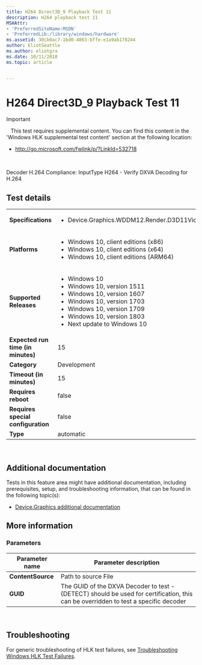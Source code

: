 ```yaml
---
title: H264 Direct3D_9 Playback Test 11
description: H264 playback test 11
MSHAttr:
- 'PreferredSiteName:MSDN'
- 'PreferredLib:/library/windows/hardware'
ms.assetid: 30cb0ac7-1bd0-4863-bffe-e1a9ab178244
author: EliotSeattle
ms.author: eliotgra
ms.date: 10/11/2018
ms.topic: article


---
```


# H264 Direct3D_9 Playback Test 11

>[!IMPORTANT]
>  
This test requires supplemental content. You can find this content in the 'Windows HLK supplemental test content' section at the following location:

-   <http://go.microsoft.com/fwlink/p/?LinkId=532718>

 

Decoder H.264 Compliance: InputType H264 - Verify DXVA Decoding for H.264

## Test details
|||
|---|---|
| **Specifications**  | <ul><li>Device.Graphics.WDDM12.Render.D3D11VideoDecoding</li></ul> |  
| **Platforms**   | <ul><li>Windows 10, client editions (x86)</li><li>Windows 10, client editions (x64)</li><li>Windows 10, client editions (ARM64)</li></ul> |
| **Supported Releases** | <ul><li>Windows 10</li><li>Windows 10, version 1511</li><li>Windows 10, version 1607</li><li>Windows 10, version 1703</li><li>Windows 10, version 1709</li><li>Windows 10, version 1803</li><li>Next update to Windows 10</li></ul> |
|**Expected run time (in minutes)**| 15 |
|**Category**| Development |
|**Timeout (in minutes)**| 15 |
|**Requires reboot**| false |
|**Requires special configuration**| false |
|**Type**| automatic |

 

## <span id="Additional_documentation"></span><span id="additional_documentation"></span><span id="ADDITIONAL_DOCUMENTATION"></span>Additional documentation


Tests in this feature area might have additional documentation, including prerequisites, setup, and troubleshooting information, that can be found in the following topic(s):

-   [Device.Graphics additional documentation](device-graphics-additional-documentation.md)

## <span id="More_information"></span><span id="more_information"></span><span id="MORE_INFORMATION"></span>More information


### <span id="Parameters"></span><span id="parameters"></span><span id="PARAMETERS"></span>Parameters

| Parameter name    | Parameter description                                                                                                               |
|-------------------|-------------------------------------------------------------------------------------------------------------------------------------|
| **ContentSource** | Path to source File                                                                                                                 |
| **GUID**          | The GUID of the DXVA Decoder to test - {DETECT} should be used for certification, this can be overridden to test a specific decoder |

 

## <span id="Troubleshooting"></span><span id="troubleshooting"></span><span id="TROUBLESHOOTING"></span>Troubleshooting


For generic troubleshooting of HLK test failures, see [Troubleshooting Windows HLK Test Failures](..\user\troubleshooting-windows-hlk-test-failures.md).

 

 






